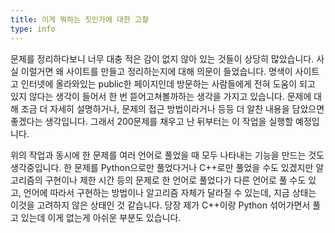 ```yaml
---
title: 이게 뭐하는 짓인가에 대한 고찰
type: info
---
```


문제를 정리하다보니 너무 대충 적은 감이 없지 않아 있는 것들이 상당히 많았습니다. 사실 이럴거면 왜 사이트를 만들고 정리하는지에 대해 의문이 들었습니다. 명색이 사이트고 인터넷에 올라와있는 public한 페이지인데 방문하는 사람들에게 전혀 도움이 되고 있지 않다는 생각이 들어서 한 번 뜯어고쳐볼까하는 생각을 가지고 있습니다. 문제에 대해 조금 더 자세히 설명하거나, 문제의 접근 방법이라거나 등등 더 알찬 내용을 담았으면 좋겠다는 생각입니다. 그래서 200문제를 채우고 난 뒤부터는 이 작업을 실행할 예정입니다.

위의 작업과 동시에 한 문제를 여러 언어로 풀었을 때 모두 나타내는 기능을 만드는 것도 생각중입니다. 한 문제를 Python으로만 풀었다거나 C++로만 풀었을 수도 있겠지만 알고리즘의 구현이나 제한 시간 등의 문제로 한 언어로 풀었다가 다른 언어로 풀 수도 있고, 언어에 따라서 구현하는 방법이나 알고리즘 자체가 달라질 수 있는데, 지금 상태는 이것을 고려하지 않은 상태인 것 같습니다. 당장 제가 C++이랑 Python 섞어가면서 풀고 있는데 이게 없는게 아쉬운 부분도 있습니다.
